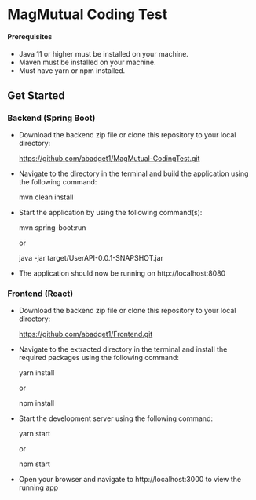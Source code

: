 # MagMutual Coding Test

#### Prerequisites
- Java 11 or higher must be installed on your machine.
- Maven must be installed on your machine.
- Must have yarn or npm installed.

## Get Started
### Backend (Spring Boot)

- Download the backend zip file or clone this repository to your local directory:

    https://github.com/abadget1/MagMutual-CodingTest.git

- Navigate to the directory in the terminal and build the application using the following command:

    mvn clean install

- Start the application by using the following command(s):

    mvn spring-boot:run
    
    or
    
    java -jar target/UserAPI-0.0.1-SNAPSHOT.jar

- The application should now be running on http://localhost:8080 


### Frontend (React)

- Download the backend zip file or clone this repository to your local directory:

    https://github.com/abadget1/Frontend.git

- Navigate to the extracted directory in the terminal and install the required packages using the following command:

    yarn install
    
    or     
    
    npm install

- Start the development server using the following command:

    yarn start
    
    or
    
    npm start

- Open your browser and navigate to http://localhost:3000 to view the running app

